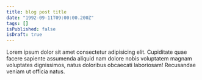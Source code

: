 ```yaml
---
title: blog post title
date: "1992-09-11T09:00:00.200Z"
tags: []
isPublished: false
isDraft: true
---
```


Lorem ipsum dolor sit amet consectetur adipisicing elit. Cupiditate quae facere
sapiente assumenda aliquid nam dolore nobis voluptatem magnam voluptates
dignissimos, natus doloribus obcaecati laboriosam! Recusandae veniam ut officia
natus.
